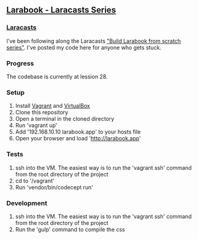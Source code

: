 ## [Larabook - Laracasts Series][1]

### [Laracasts][4]
I've been following along the Laracasts ["Build Larabook from scratch series"][3]. I've posted my code here for anyone who gets stuck.

### Progress
The codebase is currently at lession 28.

### Setup
1) Install [Vagrant][1] and [VirtualBox][2]
2) Clone this repository
3) Open a terminal in the cloned directory
4) Run 'vagrant up'
5) Add '192.168.10.10 larabook.app' to your hosts file
6) Open your browser and load 'http://larabook.app'

### Tests
1) ssh into the VM. The easiest way is to run the 'vagrant ssh' command from the root directory of the project
2) cd to '/vagrant'
3) Run 'vendor/bin/codecept run'

### Development
1) ssh into the VM. The easiest way is to run the 'vagrant ssh' command from the root directory of the project
2) Run the 'gulp' command to compile the css

  [1]: http://downloads.vagrantup.com/  
  [2]: https://www.virtualbox.org/wiki/Downloads  
  [3]: https://laracasts.com/series/build-a-laravel-app-from-scratch
  [4]: https://laracasts.com/
